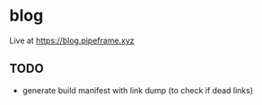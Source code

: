 # blog

Live at <https://blog.pipeframe.xyz>


## TODO

- generate build manifest with link dump (to check if dead links)

